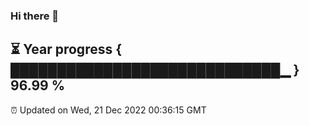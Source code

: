 ### Hi there 👋
⏳ Year progress { █████████████████████████████▁ } 96.99 %
---
⏰ Updated on Wed, 21 Dec 2022 00:36:15 GMT

